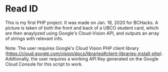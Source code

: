# Read ID
This is my first PHP project. It was made on Jan. 18, 2020 for BCHacks. A picture is taken of both the front and back of a UBCO student card, which are then anaylyzed using Google's Cloud-Vision API, and outputs an array of strings with relevant info. 

Note: The user requires Google's Cloud Vision PHP client library (https://cloud.google.com/vision/docs/libraries#client-libraries-install-php). Addtionally, the user requires a working API Key generated on the Google Cloud Console for this script to work.
